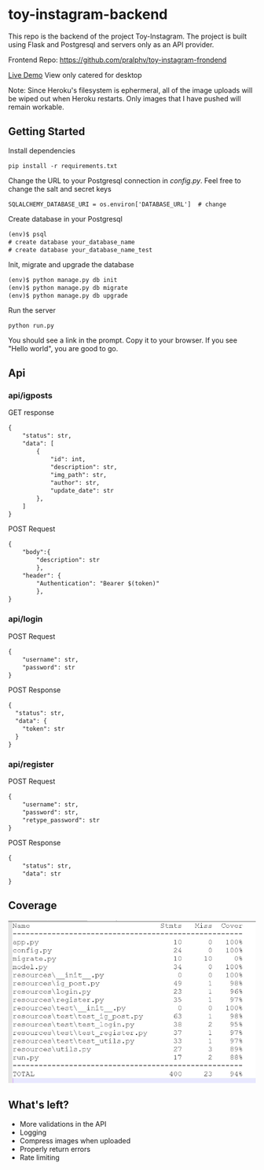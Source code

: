 # toy-instagram-backend
This repo is the backend of the project Toy-Instagram. The project is built using Flask and Postgresql and servers only as an API provider.

Frontend Repo: https://github.com/pralphv/toy-instagram-frondend

<a href="https://toy-instagram-frontend.herokuapp.com/">Live Demo</a> View only catered for desktop 

Note: Since Heroku's filesystem is ephermeral, all of the image uploads will be wiped out when Heroku restarts. Only images that I have pushed will remain workable.

## Getting Started
Install dependencies
```
pip install -r requirements.txt
```
Change the URL to your Postgresql connection in *config.py*. Feel free to change the salt and secret keys 
```
SQLALCHEMY_DATABASE_URI = os.environ['DATABASE_URL']  # change
```
Create database in your Postgresql
```
(env)$ psql
# create database your_database_name
# create database your_database_name_test
```
Init, migrate and upgrade the database
```
(env)$ python manage.py db init
(env)$ python manage.py db migrate
(env)$ python manage.py db upgrade
```
Run the server
```
python run.py
```
You should see a link in the prompt. Copy it to your browser. If you see "Hello world", you are good to go.
## Api 
### api/igposts

GET response
```
{
    "status": str,
    "data": [
        {
            "id": int,
            "description": str,
            "img_path": str,
            "author": str,
            "update_date": str
        },
    ]
}
```
POST Request
```
{
    "body":{
        "description": str
        },
    "header": {
        "Authentication": "Bearer $(token)"
        },
}
```
### api/login
POST Request
```
{
    "username": str,
    "password": str
}
```
POST Response
```
{
  "status": str,
  "data": {
    "token": str
  }
}
```
### api/register
POST Request
```
{
    "username": str,
    "password": str,
    "retype_password": str
}
```
POST Response
```
{
    "status": str,
    "data": str
}
```

## Coverage
![alt text](https://github.com/pralphv/toy-instagram-backend/blob/master/coverage.jpg)
## What's left?
- More validations in the API
- Logging
- Compress images when uploaded
- Properly return errors
- Rate limiting
